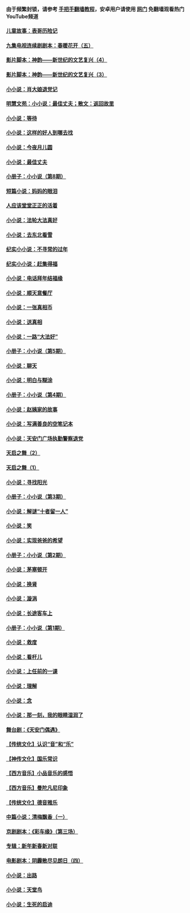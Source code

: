 #### 由于频繁封锁，请参考 [手把手翻墙教程](https://github.com/gfw-breaker/guides/wiki/)，安卓用户请使用 [网门](https://github.com/gfw-breaker/nogfw/blob/master/dl.md?t=07150501) 免翻墙观看热门YouTube频道 

#### [儿童故事：表哥历险记](../pages/328/383535.md?t=07150501) 

#### [九集电视连续剧剧本：春暖花开（五）](../pages/328/275919.md?t=07150501) 

#### [影片脚本：神韵——新世纪的文艺复兴（4）](../pages/328/266089.md?t=07150501) 

#### [影片脚本：神韵——新世纪的文艺复兴（3）](../pages/328/266087.md?t=07150501) 

#### [小小说：肖大娘退党记](../pages/328/239807.md?t=07150501) 

#### [明慧文苑：小小说：最佳丈夫；散文：返回故里](../pages/328/3439.md?t=07150501) 

#### [小小说：等待](../pages/328/223927.md?t=07150501) 

#### [小小说：这样的好人到哪去找](../pages/328/209396.md?t=07150501) 

#### [小小说：今夜月儿圆](../pages/328/193588.md?t=07150501) 

#### [小小说：最佳丈夫](../pages/328/190938.md?t=07150501) 

#### [小册子：小小说（第8期）](../pages/328/188202.md?t=07150501) 

#### [短篇小说：妈妈的眼泪](../pages/328/187712.md?t=07150501) 

#### [人应该堂堂正正的活着](../pages/328/182430.md?t=07150501) 

#### [小小说：法轮大法真好](../pages/328/174669.md?t=07150501) 

#### [小小说：去东北看雪](../pages/328/173882.md?t=07150501) 

#### [纪实小小说：不寻常的过年](../pages/328/173187.md?t=07150501) 

#### [纪实小小说：赶集得福](../pages/328/172652.md?t=07150501) 

#### [小小说：电话拜年结福缘](../pages/328/172533.md?t=07150501) 

#### [小小说：顺天意餐厅](../pages/328/170182.md?t=07150501) 

#### [小小说：一张真相币](../pages/328/169410.md?t=07150501) 

#### [小小说：送真相](../pages/328/166713.md?t=07150501) 

#### [小小说：一路“大法好”](../pages/328/162016.md?t=07150501) 

#### [小册子：小小说（第5期）](../pages/328/161131.md?t=07150501) 

#### [小小说：聊天](../pages/328/159640.md?t=07150501) 

#### [小小说：明白与糊涂](../pages/328/158101.md?t=07150501) 

#### [小册子：小小说（第4期）](../pages/328/158006.md?t=07150501) 

#### [小小说：赵姨家的故事](../pages/328/157843.md?t=07150501) 

#### [小小说：写满善良的空笔记本](../pages/328/157382.md?t=07150501) 

#### [小小说：天安门广场执勤警察退党](../pages/328/156982.md?t=07150501) 

#### [天启之舞（2）](../pages/328/153440.md?t=07150501) 

#### [天启之舞（1）](../pages/328/153439.md?t=07150501) 

#### [小小说：寻找阳光](../pages/328/153065.md?t=07150501) 

#### [小册子：小小说（第3期）](../pages/328/151715.md?t=07150501) 

#### [小小说：解谜“十者留一人”](../pages/328/148967.md?t=07150501) 

#### [小小说：笑](../pages/328/148905.md?t=07150501) 

#### [小小说：实现爸爸的希望](../pages/328/148096.md?t=07150501) 

#### [小册子：小小说（第2期）](../pages/328/147214.md?t=07150501) 

#### [小小说：茅塞顿开](../pages/328/147030.md?t=07150501) 

#### [小小说：换肾](../pages/328/146770.md?t=07150501) 

#### [小小说：漩涡](../pages/328/146683.md?t=07150501) 

#### [小小说：长途客车上](../pages/328/145076.md?t=07150501) 

#### [小册子：小小说（第1期）](../pages/328/143963.md?t=07150501) 

#### [小小说：救度](../pages/328/143927.md?t=07150501) 

#### [小小说：看杆儿](../pages/328/142137.md?t=07150501) 

#### [小小说：上任前的一课](../pages/328/140808.md?t=07150501) 

#### [小小说：理解](../pages/328/140476.md?t=07150501) 

#### [小小说：念](../pages/328/139513.md?t=07150501) 

#### [小小说：那一刻，我的眼睛湿润了](../pages/328/138476.md?t=07150501) 

#### [舞台剧：《天安门偶遇》](../pages/328/117155.md?t=07150501) 

#### [【传统文化】认识“音”和“乐”](../pages/328/108667.md?t=07150501) 

#### [【神传文化】国乐常识](../pages/328/104225.md?t=07150501) 

#### [【西方音乐】小品音乐的感悟](../pages/328/102924.md?t=07150501) 

#### [【西方音乐】曼陀凡尼印象](../pages/328/102922.md?t=07150501) 

#### [【传统文化】德音雅乐](../pages/328/102923.md?t=07150501) 

#### [中篇小说：清梅飘香（一）](../pages/328/101058.md?t=07150501) 

#### [京剧剧本：《彩车缘》（第三场）](../pages/328/96434.md?t=07150501) 

#### [专辑：新年新春新对联](../pages/328/94991.md?t=07150501) 

#### [电影剧本：阴霾散尽见朗日（四）](../pages/328/87081.md?t=07150501) 

#### [小小说：出路](../pages/328/84848.md?t=07150501) 

#### [小小说：天堂鸟](../pages/328/83084.md?t=07150501) 

#### [小小说：生死的启迪](../pages/328/70977.md?t=07150501) 

